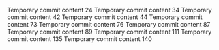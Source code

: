 Temporary commit content 24
Temporary commit content 34
Temporary commit content 42
Temporary commit content 44
Temporary commit content 73
Temporary commit content 76
Temporary commit content 87
Temporary commit content 89
Temporary commit content 111
Temporary commit content 135
Temporary commit content 140
